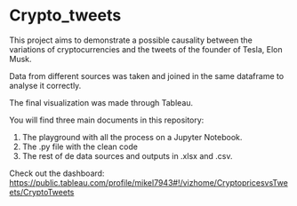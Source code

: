 # Crypto_tweets

  

This project aims to demonstrate a possible causality between the variations of cryptocurrencies and the tweets of the founder of Tesla, Elon Musk.

Data from different sources was taken and joined in the same dataframe to analyse it correctly.

The final visualization was made through Tableau.

  


You will find three main documents in this repository:

 1. The playground with all the process on a Jupyter Notebook.
 2. The .py file with the clean code
 3. The rest of de data sources and outputs in .xlsx and .csv.

  

Check out the dashboard: https://public.tableau.com/profile/mikel7943#!/vizhome/CryptopricesvsTweets/CryptoTweets